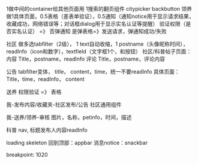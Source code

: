 1做中间的container给其他页面用 
1搜索的翻页组件
citypicker
backbutton
领养 做1具体页面，0.5表格（差表单验证），0.5通知（通知notice用于显示请求结果，收藏成功，网络错误等；对话框dialog用于显示实名认证等提醒）
验证权限（是否实名认证） =》 
否弹通知 
是弹表格=》发送请求，弹通知成功/失败

社区 做多选tabfilter（2级）， 1 text自动收缩，1 postname（头像昵称时间），readInfo（icon和数字），textfield（文字框1个，和按钮）
社区/科普帖子页面：
内容 Title，postname，readInfo
评论 Title，postname，评论内容

公告 tabfilter变体， title， content，time，统一不要readInfo
具体页面：Title，time，readInfo， content

送养 权限验证 =》 表格

我-发布内容/收藏夹-社区发布/公告 社区通用组件

我-送养/领养-审核 图片，名称，petinfo，时间，描述

科普 nav, 标题发布人内容readInfo

loading skeleton
回到顶部：appbar
消息notice：snackbar

breakpoint: 1020